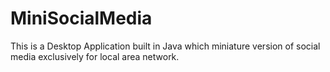 # MiniSocialMedia
This is a Desktop Application built in Java which miniature version of social media exclusively for local area network. 
